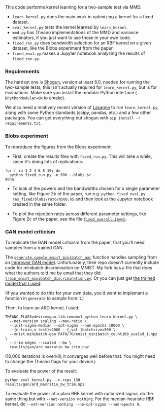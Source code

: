 This code performs kernel learning for a two-sample test via MMD.

- `learn_kernel.py` does the main work in optimizing a kernel for a fixed dataset.
- `eval_kernel.py` tests the kernel learned by `learn_kernel`.
- `mmd.py` has Theano implementations of the MMD and variance estimators, if you just want to use those in your own code.
- `fixed_run.py` does bandwidth selection for an RBF kernel on a given dataset, like the Blobs experiment from the paper.
- `fixed_eval.py` makes a Jupyter notebook analyzing the results of `fixed_run.py`.

### Requirements

The hardest one is [Shogun](http://shogun.ml), version at least 6.0, needed for running the two-sample tests; this isn't actually required for `learn_kernel.py`, but is for evaluations. Make sure you install the modular Python interface (`-DPythonModular=ON` to cmake).

We also need a relatively recent version of [Lasagne](http://lasagne.readthedocs.io/en/latest/user/installation.html) to run `learn_kernel.py`, along with some Python standards (scipy, pandas, etc.) and a few other packages. You can get everything but shogun with `pip install -r requirements.txt`.


### Blobs experiment

To reproduce the figures from the Blobs experiment:

- First, create the results files with `fixed_run.py`. This will take a while, since it's doing lots of replications:

```
for r in 1 2 4 6 8 10; do
  python fixed_run.py -n 500 --blobs $r
done
```

- To look at the powers and the bandwidths chosen for a single parameter setting, like Figure 2b of the paper, run e.g. `python fixed_eval.py res_fixed/blobs/rat6/n500.h5` and then look at the Jupyter notebook created in the same folder.

- To plot the rejection rates across different parameter settings, like Figure 2c of the paper, see the file [`fixed_overall.ipynb`](fixed_overall.ipynb).


### GAN model criticism

To replicate the GAN model criticism from the paper, first you'll need samples from a trained GAN.

The [`generate.sample_mnist_minibatch_gan`](generate.py#L136) function handles sampling from an [Improved GAN model](https://github.com/openai/improved-gan). Unfortunately, their repo doesn't currently include code for minibatch discrimination on MNIST. My fork has a file that does what the authors told me by email that they did: [`train_mnist_minibatch_discrimination.py`](https://github.com/dougalsutherland/improved-gan/blob/mnist-minibatch/mnist_svhn_cifar10/train_mnist_minibatch_discrimination.py). Or you can just get [the trained model that I used](https://github.com/dougalsutherland/improved-gan/blob/mnist-minibatch-with-model/mnist_svhn_cifar10/mnist_minibatch_count100_scaled_1.npz?raw=true).

(If you wanted to do this for your own data, you'd want to implement a function in `generate` to sample from it.)

Then, to learn an ARD kernel, I used:
```
THEANO_FLAGS=device=gpu,lib.cnmem=1 python learn_kernel.py \
  --net-version scaling --max-ratio \
  --init-sigma-median --opt-sigma --num-epochs 10000 \
  --{n-train,n-test}=2000 --{,val-}batchsize=500 \
  --mnist-minibatch-gan PATH/TO/mnist_minibatch_count100_scaled_1.npz \
  --trim-edges --scaled --bw \
  results/gan/ard_maxratio_bw_trim.npz
```
(10,000 iterations is overkill; it converges well before that. You might need to change the Theano flags for your device.)

To evaluate the power of the result:
```
python eval_kernel.py --n-reps 100 results/gan/ard_maxratio_bw_trim.npz
```

To evaluate the power of a plain RBF kernel with optimized sigma, do the same thing but with `--net-version nothing`. For the median-heuristic RBF kernel, do `--net-version nothing --no-opt-sigma --num-epochs 0`.
